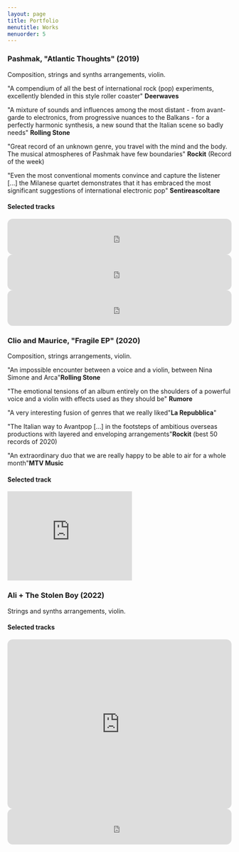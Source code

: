 ```yaml
---
layout: page
title: Portfolio
menutitle: Works
menuorder: 5
---
```


### Pashmak, "Atlantic Thoughts" (2019)

Composition, strings and synths arrangements, violin.

"A compendium of all the best of international rock (pop) experiments, excellently blended in this style roller coaster" <b>Deerwaves</b>

"A mixture of sounds and influences among the most distant - from avant-garde  to electronics, from progressive nuances to the Balkans - for a perfectly harmonic synthesis, a new sound that the Italian scene so badly needs" <b>Rolling Stone</b>

"Great record of an unknown genre, you travel with the mind and the body. The musical atmospheres of Pashmak have few boundaries" <b>Rockit</b> (Record of the week)

"Even the most conventional moments convince and capture the listener [...] the Milanese quartet demonstrates that it has embraced the most significant suggestions of international electronic pop" <b>Sentireascoltare</b>

#### Selected tracks

<iframe style="border-radius:12px" src="https://open.spotify.com/embed/track/72DekUA3ExFWMYlB3xtQEO?utm_source=generator&theme=0" width="100%" height="80" frameBorder="0" allowfullscreen="" allow="autoplay; clipboard-write; encrypted-media; fullscreen; picture-in-picture"></iframe>
<iframe style="border-radius:12px" src="https://open.spotify.com/embed/track/6LT1kV3MXWek26ks71Zi7L?utm_source=generator&theme=0" width="100%" height="80" frameBorder="0" allowfullscreen="" allow="autoplay; clipboard-write; encrypted-media; fullscreen; picture-in-picture"></iframe>
<iframe style="border-radius:12px" src="https://open.spotify.com/embed/track/0BK6V3rqSL6rhDZZFTHJp2?utm_source=generator&theme=0" width="100%" height="80" frameBorder="0" allowfullscreen="" allow="autoplay; clipboard-write; encrypted-media; fullscreen; picture-in-picture"></iframe>



### Clio and Maurice, "Fragile EP" (2020)

Composition, strings arrangements, violin.

"An impossible encounter between a voice and a violin, between Nina Simone and Arca"<b>Rolling Stone</b>

"The emotional tensions of an album entirely on the shoulders of a powerful voice and a violin with effects used as they should be" <b>Rumore</b>

"A very interesting fusion of genres that we really liked"<b>La Repubblica</b>"

"The Italian way to Avantpop [...] in the footsteps of ambitious overseas productions with layered and enveloping arrangements"<b>Rockit</b> (best 50 records of 2020)

"An extraordinary duo that we are really happy to be able to air for a whole month"<b>MTV Music</b>

#### Selected track

<iframe width="280" height="200" src="https://www.youtube.com/embed/N_Sn1xplQkI" frameborder="0" allow="autoplay; encrypted-media" allowfullscreen=""></iframe>


### Ali + The Stolen Boy (2022)

Strings and synths arrangements, violin.

#### Selected tracks

<iframe style="border-radius:12px" src="https://open.spotify.com/embed/track/4z5ZFH8SRR9BRkcqQlWcM2?utm_source=generator&theme=0" width="100%" height="380" frameBorder="0" allowfullscreen="" allow="autoplay; clipboard-write; encrypted-media; fullscreen; picture-in-picture"></iframe>
<iframe style="border-radius:12px" src="https://open.spotify.com/embed/track/2KVYLfT8ZUPF4mbNiksvVA?utm_source=generator&theme=0" width="100%" height="80" frameBorder="0" allowfullscreen="" allow="autoplay; clipboard-write; encrypted-media; fullscreen; picture-in-picture"></iframe>








